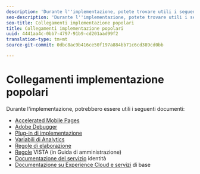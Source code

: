 ```yaml
---
description: 'Durante l''implementazione, potete trovare utili i seguenti documenti '
seo-description: 'Durante l''implementazione, potete trovare utili i seguenti documenti '
seo-title: Collegamenti implementazione popolari
title: Collegamenti implementazione popolari
uuid: 4441aa4c-0bb7-4797-91b9-cd201aad99f2
translation-type: tm+mt
source-git-commit: 0dbc8ac9b416ce50f197a884bb71c6cd389cd0bb

---
```



# Collegamenti implementazione popolari

Durante l'implementazione, potrebbero essere utili i seguenti documenti:

* [Accelerated Mobile Pages](../../implement/js-implementation/accelerated-mobile-pages.md#concept_CDB9B5D07C2A4B33A0B2FFDB8DF4EF68)
* [Adobe Debugger](../../implement/impl-testing/debugger.md#concept_B26FFE005EDD4E0FACB3117AE3E95AA2)
* [Plug-in di implementazione](../../implement/js-implementation/plugins/impl-plugins.md#concept_021F5E4A6BD745AE91E85E7138BE930F)
* [Variabili di Analytics](../../implement/js-implementation/c-variables/sc-variables.md#concept_E10E43221A2740FAAF900B79CE1EC5FB)
* [Regole di elaborazione](https://marketing.adobe.com/resources/help/en_US/reference/processing_rules.html)
* [Regole](https://marketing.adobe.com/resources/help/en_US/reference/VISTA.html) VISTA (in Guida di amministrazione)
* [Documentazione del servizio](https://marketing.adobe.com/resources/help/en_US/mcvid/) identità
* [Documentazione su Experience Cloud e servizi](https://marketing.adobe.com/resources/help/en_US/mcloud/core_services.html) di base

